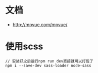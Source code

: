 # 文档
* http://mpvue.com/mpvue/

# 使用scss
```
// 安装好之后运行npm run dev直接就可以打包了
npm i --save-dev sass-loader node-sass
```
